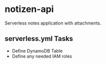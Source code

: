 # notizen-api
Serverless notes application with attachments.

## serverless.yml Tasks
* Define DynamoDB Table
* Define any needed IAM roles
